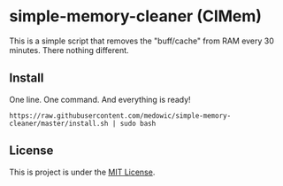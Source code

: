 # simple-memory-cleaner (ClMem)
This is a simple script that removes the "buff/cache" from RAM every 30 minutes. There nothing different.
## Install
One line. One command. And everything is ready!
```
https://raw.githubusercontent.com/medowic/simple-memory-cleaner/master/install.sh | sudo bash
```
## License
This is project is under the [MIT License](https://raw.githubusercontent.com/medowic/simple-memory-cleaner/master/LICENSE).
